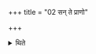 +++
title = "02 सन् ते प्राणो"

+++

<details><summary>थिते</summary>

2. With saṁ te prāṇo vāyunā...[^1] (he applies ghee) on the head, with saṁ yajatrairaṅgāni[^2] on the hump; with saṁ yajñapatirāśiṣā[^3] on the (right) buttock.  


[^1-3]: TS I.3.8.g.
</details>
